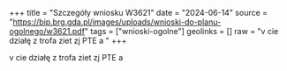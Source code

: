 +++
title = "Szczegóły wniosku W3621"
date = "2024-06-14"
source = "https://bip.brg.gda.pl/images/uploads/wnioski-do-planu-ogolnego/w3621.pdf"
tags = ["wnioski-ogolne"]
geolinks = []
raw = "v cie działę  z trofa ziet zj PTE a "
+++

v cie działę  z trofa ziet zj PTE a



